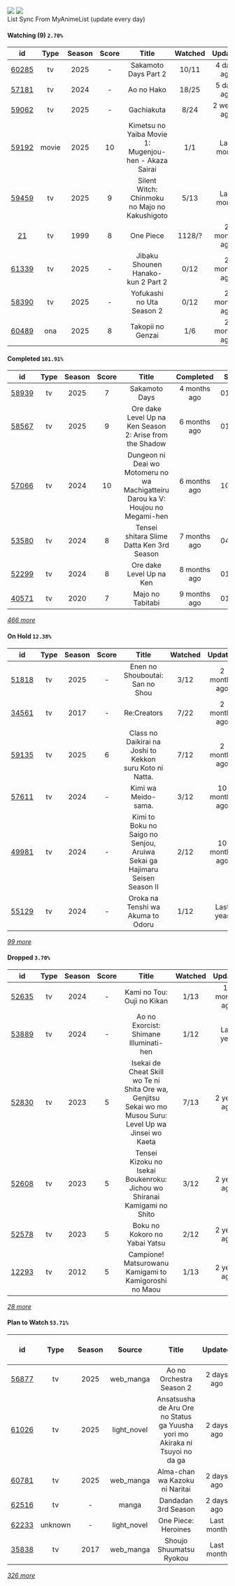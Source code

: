 [![](https://img.shields.io/badge/MyAnimeList-2E51A2?logo=MyAnimeList&logoColor=FFFFFF&style=flat)](https://myanimelist.net/profile/Faelayis)
[![](https://img.shields.io/badge/Anilist-02A9FF?logo=AniList&logoColor=FFFFFF&style=flat)](https://anilist.co/user/Faelayis/)<br>
List Sync From MyAnimeList (update every day)

#### Watching (9) ``2.70%``

|                      id                      |  Type | Season | Score |                         Title                         | Watched |    Updated   | Start Date |
| :------------------------------------------: | :---: | :----: | :---: | :---------------------------------------------------: | :-----: | :----------: | :--------: |
| [60285](https://myanimelist.net/anime/60285) |   tv  |  2025  |   -   |                  Sakamoto Days Part 2                 |  10/11  |  4 days ago  | 07/22/2025 |
| [57181](https://myanimelist.net/anime/57181) |   tv  |  2024  |   -   |                       Ao no Hako                      |  18/25  |  5 days ago  | 09/12/2025 |
| [59062](https://myanimelist.net/anime/59062) |   tv  |  2025  |   -   |                       Gachiakuta                      |   8/24  |  2 weeks ago | 07/07/2025 |
| [59192](https://myanimelist.net/anime/59192) | movie |  2025  |   10  | Kimetsu no Yaiba Movie 1: Mugenjou-hen - Akaza Sairai |   1/1   |  Last month  | 08/12/2025 |
| [59459](https://myanimelist.net/anime/59459) |   tv  |  2025  |   9   |     Silent Witch: Chinmoku no Majo no Kakushigoto     |   5/13  |  Last month  | 07/07/2025 |
|    [21](https://myanimelist.net/anime/21)    |   tv  |  1999  |   8   |                       One Piece                       |  1128/? | 2 months ago | 01/01/2013 |
| [61339](https://myanimelist.net/anime/61339) |   tv  |  2025  |   -   |           Jibaku Shounen Hanako-kun 2 Part 2          |   0/12  | 2 months ago | 07/07/2025 |
| [58390](https://myanimelist.net/anime/58390) |   tv  |  2025  |   -   |               Yofukashi no Uta Season 2               |   0/12  | 2 months ago | 07/07/2025 |
| [60489](https://myanimelist.net/anime/60489) |  ona  |  2025  |   8   |                   Takopii no Genzai                   |   1/6   | 2 months ago | 07/03/2025 |

*[](https://github.com/Faelayis/MyAnimeList-History/blob/master/List/Anime/watching.md)*

#### Completed ``101.91%``

|                      id                      |    Type    | Season | Score |                                                   Title                                                   |   Completed  | Start Date | Finish Date |
| :------------------------------------------: | :--------: | :----: | :---: | :-------------------------------------------------------------------------------------------------------: | :----------: | :--------: | :---------: |
| [58939](https://myanimelist.net/anime/58939) |     tv     |  2025  |   7   |                                               Sakamoto Days                                               | 4 months ago | 01/19/2025 |  05/15/2025 |
| [58567](https://myanimelist.net/anime/58567) |     tv     |  2025  |   9   |                          Ore dake Level Up na Ken Season 2: Arise from the Shadow                         | 6 months ago | 01/23/2025 |  03/30/2025 |
| [57066](https://myanimelist.net/anime/57066) |     tv     |  2024  |   10  |              Dungeon ni Deai wo Motomeru no wa Machigatteiru Darou ka V: Houjou no Megami-hen             | 6 months ago | 10/05/2024 |  03/18/2025 |
| [53580](https://myanimelist.net/anime/53580) |     tv     |  2024  |   8   |                                 Tensei shitara Slime Datta Ken 3rd Season                                 | 7 months ago | 04/06/2024 |  02/15/2025 |
| [52299](https://myanimelist.net/anime/52299) |     tv     |  2024  |   8   |                                          Ore dake Level Up na Ken                                         | 8 months ago | 01/22/2025 |  01/23/2025 |
| [40571](https://myanimelist.net/anime/40571) |     tv     |  2020  |   7   |                                              Majo no Tabitabi                                             | 9 months ago | 01/01/2025 |  01/01/2025 |


*[466 more](https://github.com/Faelayis/MyAnimeList-History/blob/master/List/Anime/completed.md)*

#### On Hold ``12.38%``

|                      id                      |   Type  | Season | Score |                                                     Title                                                     | Watched |    Updated    | Start Date |
| :------------------------------------------: | :-----: | :----: | :---: | :-----------------------------------------------------------------------------------------------------------: | :-----: | :-----------: | :--------: |
| [51818](https://myanimelist.net/anime/51818) |    tv   |  2025  |   -   |                                        Enen no Shouboutai: San no Shou                                        |   3/12  |  2 months ago | 04/08/2025 |
| [34561](https://myanimelist.net/anime/34561) |    tv   |  2017  |   -   |                                                  Re:Creators                                                  |   7/22  |  2 months ago | 03/31/2025 |
| [59135](https://myanimelist.net/anime/59135) |    tv   |  2025  |   6   |                            Class no Daikirai na Joshi to Kekkon suru Koto ni Natta.                           |   7/12  |  2 months ago | 02/23/2025 |
| [57611](https://myanimelist.net/anime/57611) |    tv   |  2024  |   -   |                                              Kimi wa Meido-sama.                                              |   3/12  | 10 months ago | 10/20/2024 |
| [49981](https://myanimelist.net/anime/49981) |    tv   |  2024  |   -   |                   Kimi to Boku no Saigo no Senjou, Aruiwa Sekai ga Hajimaru Seisen Season II                  |   2/12  | 10 months ago | 07/20/2024 |
| [55129](https://myanimelist.net/anime/55129) |    tv   |  2024  |   -   |                                       Oroka na Tenshi wa Akuma to Odoru                                       |   1/12  |   Last year   | 05/23/2024 |


*[99 more](https://github.com/Faelayis/MyAnimeList-History/blob/master/List/Anime/on_hold.md)*

#### Dropped ``3.70%``

|                      id                      | Type | Season | Score |                                                   Title                                                   | Watched |    Updated    | Start Date |
| :------------------------------------------: | :--: | :----: | :---: | :-------------------------------------------------------------------------------------------------------: | :-----: | :-----------: | :--------: |
| [52635](https://myanimelist.net/anime/52635) |  tv  |  2024  |   -   |                                         Kami no Tou: Ouji no Kikan                                        |   1/13  | 11 months ago | 07/14/2024 |
| [53889](https://myanimelist.net/anime/53889) |  tv  |  2024  |   -   |                                   Ao no Exorcist: Shimane Illuminati-hen                                  |   1/12  |   Last year   | 01/10/2024 |
| [52830](https://myanimelist.net/anime/52830) |  tv  |  2023  |   5   | Isekai de Cheat Skill wo Te ni Shita Ore wa, Genjitsu Sekai wo mo Musou Suru: Level Up wa Jinsei wo Kaeta |   7/13  |  2 years ago  | 04/04/2023 |
| [52608](https://myanimelist.net/anime/52608) |  tv  |  2023  |   5   |                  Tensei Kizoku no Isekai Boukenroku: Jichou wo Shiranai Kamigami no Shito                 |   3/12  |  2 years ago  | 04/03/2023 |
| [52578](https://myanimelist.net/anime/52578) |  tv  |  2023  |   5   |                                       Boku no Kokoro no Yabai Yatsu                                       |   2/12  |  2 years ago  | 04/02/2023 |
| [12293](https://myanimelist.net/anime/12293) |  tv  |  2012  |   5   |                           Campione! Matsurowanu Kamigami to Kamigoroshi no Maou                           |   1/13  |  2 years ago  | 03/20/2023 |


*[28 more](https://github.com/Faelayis/MyAnimeList-History/blob/master/List/Anime/dropped.md)*

#### Plan to Watch ``53.71%``

|                      id                      |    Type    | Season |    Source    |                                                        Title                                                        |    Updated    | Plan Start Date |
| :------------------------------------------: | :--------: | :----: | :----------: | :-----------------------------------------------------------------------------------------------------------------: | :-----------: | :-------------: |
| [56877](https://myanimelist.net/anime/56877) |     tv     |  2025  |   web_manga  |                                               Ao no Orchestra Season 2                                              |   2 days ago  |        -        |
| [61026](https://myanimelist.net/anime/61026) |     tv     |  2025  |  light_novel |                     Ansatsusha de Aru Ore no Status ga Yuusha yori mo Akiraka ni Tsuyoi no da ga                    |   2 days ago  |        -        |
| [60781](https://myanimelist.net/anime/60781) |     tv     |  2025  |   web_manga  |                                            Alma-chan wa Kazoku ni Naritai                                           |   2 days ago  |        -        |
| [62516](https://myanimelist.net/anime/62516) |     tv     |    -   |     manga    |                                                 Dandadan 3rd Season                                                 |   2 days ago  |        -        |
| [62233](https://myanimelist.net/anime/62233) |   unknown  |    -   |  light_novel |                                                 One Piece: Heroines                                                 |   Last month  |        -        |
| [35838](https://myanimelist.net/anime/35838) |     tv     |  2017  |   web_manga  |                                               Shoujo Shuumatsu Ryokou                                               |   Last month  |        -        |


*[326 more](https://github.com/Faelayis/MyAnimeList-History/blob/master/List/Anime/plan_to_watch.md)*
